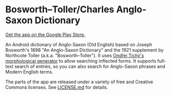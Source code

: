 # Bosworth–Toller/Charles Anglo-Saxon Dictionary

[Get the app on the Google Play Store.](https://play.google.com/store/apps/details?id=net.mdln.englisc)

An Android dictionary of Anglo-Saxon (Old English) based on Joseph Bosworth's
1898 "An Anglo-Saxon Dictionary" and the 1921 supplement by Northcote Toller
(a.k.a. "Bosworth–Toller"). It uses [Ondřej Tichý's morphological
generator](https://github.com/madeleineth/tichy_oe_generator) to allow
searching inflected forms. It supports full-text search of entries, so you can
also search for Anglo-Saxon phrases and Modern English terms.

The parts of the app are released under a variety of free and Creative Commons
licenses. See [LICENSE.md](./LICENSE.md) for details.
